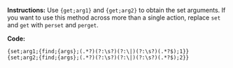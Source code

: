 **Instructions:** Use `{get;arg1}` and `{get;arg2}` to obtain the set arguments. If you want to use this method across more than a single action, replace `set` and `get` with `perset` and `perget`.

**Code:** 
```
{set;arg1;{find;{args};(.*?)(?:\s?)(?:\|)(?:\s?)(.*?$);1}}
{set;arg2;{find;{args};(.*?)(?:\s?)(?:\|)(?:\s?)(.*?$);2}}
```
